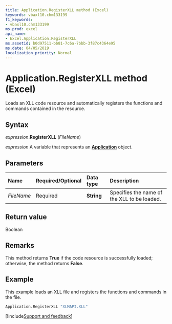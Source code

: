 ```yaml
---
title: Application.RegisterXLL method (Excel)
keywords: vbaxl10.chm133199
f1_keywords:
- vbaxl10.chm133199
ms.prod: excel
api_name:
- Excel.Application.RegisterXLL
ms.assetid: b0d97511-bb81-7c6a-7bbb-3f87c4364e95
ms.date: 04/05/2019
localization_priority: Normal
---
```



# Application.RegisterXLL method (Excel)

Loads an XLL code resource and automatically registers the functions and commands contained in the resource.


## Syntax

_expression_.**RegisterXLL** (_FileName_)

_expression_ A variable that represents an **[Application](Excel.Application(object).md)** object.


## Parameters

|Name|Required/Optional|Data type|Description|
|:-----|:-----|:-----|:-----|
| _FileName_|Required| **String**|Specifies the name of the XLL to be loaded.|

## Return value

Boolean


## Remarks

This method returns **True** if the code resource is successfully loaded; otherwise, the method returns **False**.


## Example

This example loads an XLL file and registers the functions and commands in the file.

```vb
Application.RegisterXLL "XLMAPI.XLL"
```




[!include[Support and feedback](~/includes/feedback-boilerplate.md)]